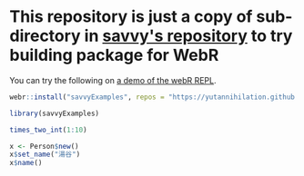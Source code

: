 # This repository is just a copy of sub-directory in [savvy's repository](https://github.com/yutannihilation/savvy) to try building package for WebR

You can try the following on [a demo of the webR REPL](https://webr.r-wasm.org/latest/).

```r
webr::install("savvyExamples", repos = "https://yutannihilation.github.io/savvy-webr-test/")

library(savvyExamples)

times_two_int(1:10)

x <- Person$new()
x$set_name("湯谷")
x$name()
```
